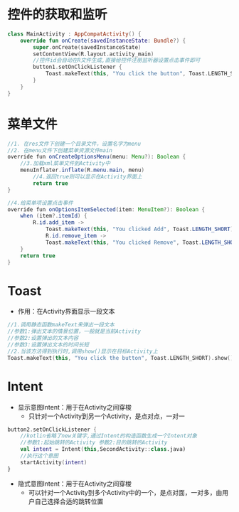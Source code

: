 # 控件的获取和监听

```kotlin
class MainActivity : AppCompatActivity() {
    override fun onCreate(savedInstanceState: Bundle?) {
        super.onCreate(savedInstanceState)
        setContentView(R.layout.activity_main)
        //控件id会自动在R文件生成,直接给控件注册监听器设置点击事件即可
        button1.setOnClickListener {
            Toast.makeText(this, "You click the button", Toast.LENGTH_SHORT).show()
        }
    }
}
```

# 菜单文件

```java
//1. 在res文件下创建一个目录文件，设置名字为menu
//2. 在menu文件下创建菜单资源文件main
override fun onCreateOptionsMenu(menu: Menu?): Boolean {
    //3.加载xml菜单文件到Activity中
    menuInflater.inflate(R.menu.main, menu)
        //4.返回true则可以显示在Activity界面上
        return true
}

//4.给菜单项设置点击事件
override fun onOptionsItemSelected(item: MenuItem?): Boolean {
    when (item?.itemId) {
        R.id.add_item ->
            Toast.makeText(this, "You clicked Add", Toast.LENGTH_SHORT).show()
            R.id.remove_item ->
            Toast.makeText(this, "You clicked Remove", Toast.LENGTH_SHORT).show()
    }
    return true
}
```
# Toast

- 作用：在Activity界面显示一段文本

```kotlin
//1.调用静态函数makeText来弹出一段文本
//参数1:弹出文本的情景位置，一般就是当前Activity
//参数2:设置弹出的文本内容
//参数3:设置弹出文本的时间长短
//2.当该方法得到执行时,调用show()显示在目标Activity上
Toast.makeText(this, "You click the button", Toast.LENGTH_SHORT).show()
```

# Intent

- 显示意图Intent：用于在Activity之间穿梭
  - 只针对一个Activity到另一个Activity，是点对点，一对一

```kotlin
button2.setOnClickListener {
    //kotlin省略了new关键字,通过Intent的构造函数生成一个Intent对象
    //参数1:起始跳转的Activity 参数2:目的跳转的Activity 
    val intent = Intent(this,SecondActivity::class.java)
    //执行这个意图
    startActivity(intent)
}
```

- 隐式意图Intent：用于在Activity之间穿梭
  - 可以针对一个Activity到多个Activity中的一个，是点对面，一对多，由用户自己选择合适的跳转位置

